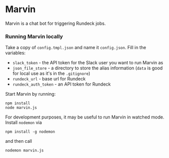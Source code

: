 # Marvin
Marvin is a chat bot for triggering Rundeck jobs.

### Running Marvin locally

Take a copy of `config.tmpl.json` and name it `config.json`.
Fill in the variables:
* `slack_token` - the API token for the Slack user you want to run Marvin as
* `json_file_store` - a directory to store the alias information (`data` is good for local use as it's in the `.gitignore`) 
* `rundeck_url` - base url for Rundeck
* `rundeck_auth_token` - an API token for Rundeck

Start Marvin by running: 

    npm install
    node marvin.js

For development purposes, it may be useful to run Marvin in watched mode. 
Install `nodemon` via 

    npm install -g nodemon
    
and then call

    nodemon marvin.js
